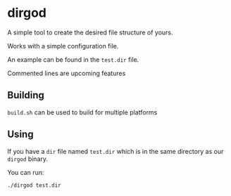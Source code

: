 # dirgod

A simple tool to create the desired file structure of yours.

Works with a simple configuration file.

An example can be found in the `test.dir` file.

Commented lines are upcoming features

## Building

`build.sh` can be used to build for multiple platforms

## Using

If you have a `dir` file named `test.dir` which is in the same directory as our `dirgod` binary.

You can run:

```
./dirgod test.dir
```
